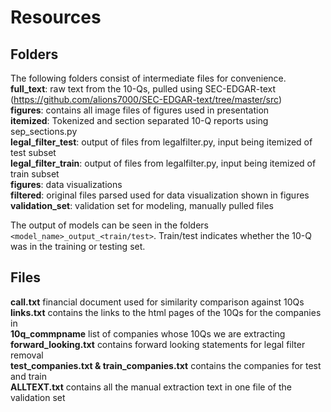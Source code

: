 # Resources
## Folders
The following folders consist of intermediate files for convenience. \
**full_text**: raw text from the 10-Qs, pulled using SEC-EDGAR-text (https://github.com/alions7000/SEC-EDGAR-text/tree/master/src) \
**figures**: contains all image files of figures used in presentation \
**itemized**: Tokenized and section separated 10-Q reports using sep_sections.py \
**legal_filter_test**: output of files from legalfilter.py, input being itemized of test subset \
**legal_filter_train**: output of files from legalfilter.py, input being itemized of train subset \
**figures**: data visualizations \
**filtered**: original files parsed used for data visualization shown in figures \
**validation_set**: validation set for modeling, manually pulled files 

The output of models can be seen in the folders `<model_name>_output_<train/test>`. Train/test indicates whether the 10-Q was in the training or testing set. 


## Files
**call.txt** financial document used for similarity comparison against 10Qs \
**links.txt** contains the links to the html pages of the 10Qs for the companies in \
**10q_commpname** list of companies whose 10Qs we are extracting \
**forward_looking.txt** contains forward looking statements for legal filter removal \
**test_companies.txt & train_companies.txt** contains the companies for test and train \
**ALLTEXT.txt** contains all the manual extraction text in one file of the validation set 


 

 
